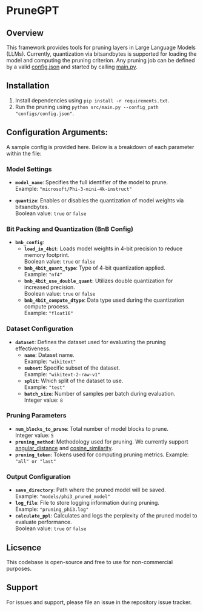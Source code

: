 # PruneGPT

## Overview
This framework provides tools for pruning layers in Large Language Models (LLMs). Currently, quantization via bitsandbytes is supported for loading the model and computing the pruning criterion. Any pruning job can be defined by a valid [config.json](configs/config.json) and started by calling [main.py](src/main.py).

## Installation

1. Install dependencies using `pip install -r requirements.txt`.
2. Run the pruning using `python src/main.py --config_path "configs/config.json"`.

## Configuration Arguments:
A sample config is provided here. Below is a breakdown of each parameter within the file:

### Model Settings
- **`model_name`**: Specifies the full identifier of the model to prune.  
  Example: `"microsoft/Phi-3-mini-4k-instruct"`

- **`quantize`**: Enables or disables the quantization of model weights via bitsandbytes.  
  Boolean value: `true` or `false`

### Bit Packing and Quantization (BnB Config)
- **`bnb_config`**:
  - **`load_in_4bit`**: Loads model weights in 4-bit precision to reduce memory footprint.  
    Boolean value: `true` or `false`
  - **`bnb_4bit_quant_type`**: Type of 4-bit quantization applied.  
    Example: `"nf4"`
  - **`bnb_4bit_use_double_quant`**: Utilizes double quantization for increased precision.  
    Boolean value: `true` or `false`
  - **`bnb_4bit_compute_dtype`**: Data type used during the quantization compute process.  
    Example: `"float16"`

### Dataset Configuration
- **`dataset`**: Defines the dataset used for evaluating the pruning effectiveness.
  - **`name`**: Dataset name.  
    Example: `"wikitext"`
  - **`subset`**: Specific subset of the dataset.  
    Example: `"wikitext-2-raw-v1"`
  - **`split`**: Which split of the dataset to use.  
    Example: `"test"`
  - **`batch_size`**: Number of samples per batch during evaluation.  
    Integer value: `8`

### Pruning Parameters
- **`num_blocks_to_prune`**: Total number of model blocks to prune.  
  Integer value: `5`
- **`pruning_method`**: Methodology used for pruning. We currently support [angular_distance](https://arxiv.org/abs/2403.17887) and [cosine_similarity](https://arxiv.org/abs/2403.03853).
- **`pruning_token`**: Tokens used for computing pruning metrics.
  Example: `"all" or "last"`

### Output Configuration
- **`save_directory`**: Path where the pruned model will be saved.  
  Example: `"models/phi3_pruned_model"`
- **`log_file`**: File to store logging information during pruning.  
  Example: `"pruning_phi3.log"`
- **`calculate_ppl`**: Calculates and logs the perplexity of the pruned model to evaluate performance.  
  Boolean value: `true` or `false`

## Licsence
This codebase is open-source and free to use for non-commercial purposes.

## Support
For issues and support, please file an issue in the repository issue tracker.